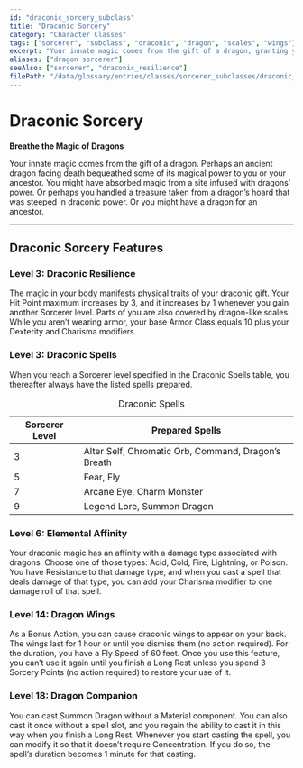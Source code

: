 ```yaml
---
id: "draconic_sorcery_subclass"
title: "Draconic Sorcery"
category: "Character Classes"
tags: ["sorcerer", "subclass", "draconic", "dragon", "scales", "wings"]
excerpt: "Your innate magic comes from the gift of a dragon, granting you resilience, elemental affinity, and draconic power."
aliases: ["dragon sorcerer"]
seeAlso: ["sorcerer", "draconic_resilience"]
filePath: "/data/glossary/entries/classes/sorcerer_subclasses/draconic_sorcery.md"
---
```

# Draconic Sorcery

**Breathe the Magic of Dragons**

Your innate magic comes from the gift of a dragon. Perhaps an ancient dragon facing death bequeathed some of its magical power to you or your ancestor. You might have absorbed magic from a site infused with dragons’ power. Or perhaps you handled a treasure taken from a dragon’s hoard that was steeped in draconic power. Or you might have a dragon for an ancestor.

---
## Draconic Sorcery Features

### Level 3: Draconic Resilience
The magic in your body manifests physical traits of your draconic gift. Your Hit Point maximum increases by 3, and it increases by 1 whenever you gain another Sorcerer level.
Parts of you are also covered by dragon-like scales. While you aren’t wearing armor, your base <span data-term-id="armor_class" class="glossary-term-link-from-markdown">Armor Class</span> equals 10 plus your Dexterity and Charisma modifiers.

### Level 3: Draconic Spells
When you reach a Sorcerer level specified in the Draconic Spells table, you thereafter always have the listed <span data-term-id="spells_chapter" class="glossary-term-link-from-markdown">spells</span> prepared.

<div class="not-prose my-4">
  <table class="min-w-full divide-y divide-gray-600 border border-gray-600 rounded-lg shadow-md">
    <caption class="text-lg font-semibold text-amber-300 p-2 bg-gray-700/50 rounded-t-lg">Draconic Spells</caption>
    <thead class="bg-gray-700/50">
      <tr>
        <th scope="col" class="px-4 py-3 text-left text-xs font-medium text-sky-300 uppercase tracking-wider border-b border-gray-600">Sorcerer Level</th>
        <th scope="col" class="px-4 py-3 text-left text-xs font-medium text-sky-300 uppercase tracking-wider border-b border-gray-600">Prepared Spells</th>
      </tr>
    </thead>
    <tbody class="bg-gray-800/50 divide-y divide-gray-700">
      <tr><td>3</td><td>Alter Self, Chromatic Orb, Command, Dragon’s Breath</td></tr>
      <tr><td>5</td><td>Fear, Fly</td></tr>
      <tr><td>7</td><td>Arcane Eye, Charm Monster</td></tr>
      <tr><td>9</td><td>Legend Lore, Summon Dragon</td></tr>
    </tbody>
  </table>
</div>

### Level 6: Elemental Affinity
Your draconic magic has an affinity with a damage type associated with dragons. Choose one of those types: Acid, Cold, Fire, Lightning, or Poison.
You have <span data-term-id="resistance" class="glossary-term-link-from-markdown">Resistance</span> to that damage type, and when you cast a <span data-term-id="spells_chapter" class="glossary-term-link-from-markdown">spell</span> that deals damage of that type, you can add your Charisma modifier to one damage roll of that <span data-term-id="spells_chapter" class="glossary-term-link-from-markdown">spell</span>.

### Level 14: Dragon Wings
As a <span data-term-id="bonus_action" class="glossary-term-link-from-markdown">Bonus Action</span>, you can cause draconic wings to appear on your back. The wings last for 1 hour or until you dismiss them (no <span data-term-id="action" class="glossary-term-link-from-markdown">action</span> required). For the <span data-term-id="spell_duration_rules" class="glossary-term-link-from-markdown">duration</span>, you have a <span data-term-id="fly_speed" class="glossary-term-link-from-markdown">Fly Speed</span> of 60 feet.
Once you use this feature, you can’t use it again until you finish a <span data-term-id="long_rest" class="glossary-term-link-from-markdown">Long Rest</span> unless you spend 3 Sorcery Points (no <span data-term-id="action" class="glossary-term-link-from-markdown">action</span> required) to restore your use of it.

### Level 18: Dragon Companion
You can cast Summon Dragon without a <span data-term-id="spell_components_rules" class="glossary-term-link-from-markdown">Material component</span>. You can also cast it once without a <span data-term-id="spell_level_slots" class="glossary-term-link-from-markdown">spell slot</span>, and you regain the ability to cast it in this way when you finish a <span data-term-id="long_rest" class="glossary-term-link-from-markdown">Long Rest</span>.
Whenever you start casting the <span data-term-id="spells_chapter" class="glossary-term-link-from-markdown">spell</span>, you can modify it so that it doesn’t require <span data-term-id="concentration" class="glossary-term-link-from-markdown">Concentration</span>. If you do so, the <span data-term-id="spells_chapter" class="glossary-term-link-from-markdown">spell’s</span> <span data-term-id="spell_duration_rules" class="glossary-term-link-from-markdown">duration</span> becomes 1 minute for that casting.
